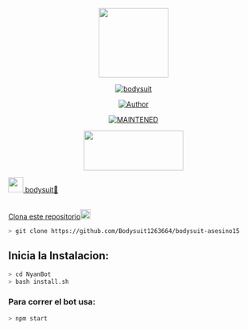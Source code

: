 <p align="center">
<img src="./src/assistant.jpg" width="140" height="140"/>
</p>
<p align="center">
<a href="#"><img title="bodysuit" src="https://img.shields.io/badge/🐬bodysuit| 🔥ALEX15🔥 | alex/samu🥀-black?colorA=%23ff0000&colorB=%23000000&style=for-the-badge"></a>
</p>
<p align="center">
<a href="https://github.com/Samu330"><img title="Author" src="https://img.shields.io/badge/author-Samu330-green?colorA=%00ff00style=for-the-badge&logo=github"></a>
</p>
<p align="center">
<a href="#"><img title="MAINTENED" src="https://img.shields.io/badge/MAINTENED-YES-blue?colorA=%23ff0000&colorB=%230000ff&style=for-the-badge"</a>
</p>
<p align="center">
<img src="https://www.crackingpro.com/uploads/team_VIP.gif" width="200" height="80"/>
</p>
<img src="https://i.imgur.com/n1zo2wL.gif" width="30" height="30"/> bodysuit🐬
</p>
<br />
    Clona este repositorio</h3><img src="https://raw.githubusercontent.com/othneildrew/Best-README-Template/master/images/logo.png" alt="Logo" width="20" height="20">
  </a>

```bash
> git clone https://github.com/Bodysuit1263664/bodysuit-asesino15
```

## Inicia la Instalacion:

```bash
> cd NyanBot
> bash install.sh
```

### Para correr el bot usa:
```bash
> npm start
```

